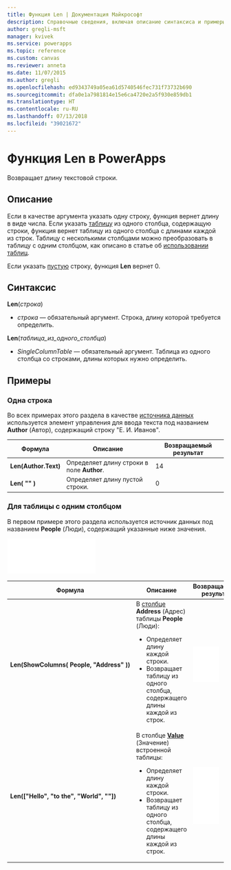 ```yaml
---
title: Функция Len | Документация Майкрософт
description: Справочные сведения, включая описание синтаксиса и примеры, относительно функции Len в PowerApps
author: gregli-msft
manager: kvivek
ms.service: powerapps
ms.topic: reference
ms.custom: canvas
ms.reviewer: anneta
ms.date: 11/07/2015
ms.author: gregli
ms.openlocfilehash: ed9343749a05ea61d5740546fec731f73732b690
ms.sourcegitcommit: dfa0e1a7981814e15e6ca4720e2a5f930e859db1
ms.translationtype: HT
ms.contentlocale: ru-RU
ms.lasthandoff: 07/13/2018
ms.locfileid: "39021672"
---
```

# <a name="len-function-in-powerapps"></a>Функция Len в PowerApps
Возвращает длину текстовой строки.

## <a name="description"></a>Описание
Если в качестве аргумента указать одну строку, функция вернет длину в виде числа.  Если указать [таблицу](../working-with-tables.md) из одного столбца, содержащую строки, функция вернет таблицу из одного столбца с длинами каждой из строк. Таблицу с несколькими столбцами можно преобразовать в таблицу с одним столбцом, как описано в статье об [использовании таблиц](../working-with-tables.md).

Если указать [пустую](function-isblank-isempty.md) строку, функция **Len** вернет 0.

## <a name="syntax"></a>Синтаксис
**Len**(*строка*)

* *строка* — обязательный аргумент. Строка, длину которой требуется определить.

**Len**(*таблица_из_одного_столбца*)

* *SingleColumnTable* — обязательный аргумент. Таблица из одного столбца со строками, длины которых нужно определить.

## <a name="examples"></a>Примеры
### <a name="single-string"></a>Одна строка
Во всех примерах этого раздела в качестве [источника данных](../working-with-data-sources.md) используется элемент управления для ввода текста под названием **Author** (Автор), содержащий строку "E. И. Иванов".

| Формула | Описание | Возвращаемый результат |
| --- | --- | --- |
| **Len(Author.Text)** |Определяет длину строки в поле **Author**. |14 |
| **Len( "" )** |Определяет длину пустой строки. |0 |

### <a name="single-column-table"></a>Для таблицы с одним столбцом
В первом примере этого раздела используется источник данных под названием **People** (Люди), содержащий указанные ниже значения.

![](media/function-len/people-table.png)

| Формула | Описание | Возвращаемый результат |
| --- | --- | --- |
| **Len(ShowColumns(&nbsp;People,&nbsp;"Address"&nbsp;))** |В [столбце](../working-with-tables.md#columns) **Address** (Адрес) таблицы **People** (Люди):<br><ul><li>Определяет длину каждой строки.</li><li>Возвращает таблицу из одного столбца, содержащего длины каждой из строк.</li> |<style> img { max-width: none } </style> ![](media/function-len/people-table-len.png) |
| **Len(["Hello", "to the", "World", ""])** |В столбце **[Value](function-value.md)** (Значение) встроенной таблицы:<br><ul><li>Определяет длину каждой строки.</li><li>Возвращает таблицу из одного столбца, содержащего длины каждой из строк.</li> |![](media/function-len/people-table-len-inline.png) |

